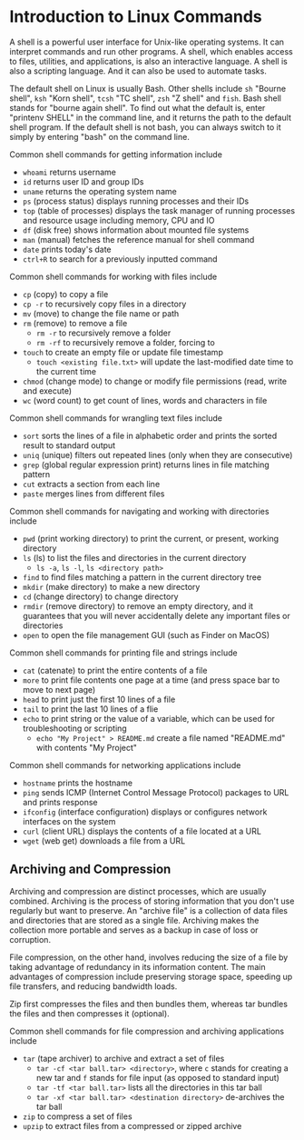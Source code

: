 # Introduction to Linux Commands
A shell is a powerful user interface for Unix-like operating systems. It can interpret commands and run other programs. A shell, which enables access to files, utilities, and applications, is also an interactive language. A shell is also a scripting language. And it can also be used to automate tasks.

The default shell on Linux is usually Bash. Other shells include `sh` "Bourne shell", `ksh` "Korn shell", `tcsh` "TC shell", `zsh` "Z shell" and `fish`. Bash shell stands for "bourne again shell". To find out what the default is, enter "printenv SHELL" in the command line, and it returns the path to the default shell program. If the default shell is not bash, you can always switch to it simply by entering "bash" on the command line.

Common shell commands for getting information include

- `whoami` returns username
- `id` returns user ID and group IDs
- `uname` returns the operating system name
- `ps` (process status) displays running processes and their IDs
- `top` (table of processes) displays the task manager of running processes and resource usage including memory, CPU and IO
- `df` (disk free) shows information about mounted file systems
- `man` (manual) fetches the reference manual for shell command
- `date` prints today's date
- `ctrl+R` to search for a previously inputted command

Common shell commands for working with files include

- `cp` (copy) to copy a file
- 	`cp -r` to recursively copy files in a directory
- `mv` (move) to change the file name or path
- `rm` (remove) to remove a file
	- `rm -r` to recursively remove a folder
	- `rm -rf` to recursively remove a folder, forcing to
- `touch` to create an empty file or update file timestamp
	- `touch <existing file.txt>` will update the last-modified date time to the current time
- `chmod` (change mode) to change or modify file permissions (read, write and execute)
- `wc` (word count) to get count of lines, words and characters in file

Common shell commands for wrangling text files include

- `sort` sorts the lines of a file in alphabetic order and prints the sorted result to standard output
- `uniq` (unique) filters out repeated lines (only when they are consecutive)
- `grep` (global regular expression print) returns lines in file matching pattern
- `cut` extracts a section from each line
- `paste` merges lines from different files


Common shell commands for navigating and working with directories include

- `pwd` (print working directory) to print the current, or present, working directory
- `ls` (ls) to list the files and directories in the current directory
	- `ls -a`, `ls -l`, `ls <directory path>`
- `find` to find files matching a pattern in the current directory tree
- `mkdir` (make directory) to make a new directory
- `cd` (change directory) to change directory
- `rmdir` (remove directory) to remove an empty directory, and it guarantees that you will never accidentally delete any important files or directories
- `open` to open the file management GUI (such as Finder on MacOS)

Common shell commands for printing file and strings include

- `cat` (catenate) to print the entire contents of a file
- `more` to print file contents one page at a time (and press space bar to move to next page)
- `head` to print just the first 10 lines of a file
- `tail` to print the last 10 lines of a flie
- `echo` to print string or the value of a variable, which can be used for troubleshooting or scripting
	- `echo "My Project" > README.md` create a file named "README.md" with contents "My Project"

Common shell commands for networking applications include

- `hostname` prints the hostname
- `ping` sends ICMP (Internet Control Message Protocol) packages to URL and prints response
- `ifconfig` (interface configuration) displays or configures network interfaces on the system
- `curl` (client URL) displays the contents of a file located at a URL
- `wget` (web get) downloads a file from a URL

## Archiving and Compression
Archiving and compression are distinct processes, which are usually combined. Archiving is the process of storing information that you don't use regularly but want to preserve. An "archive file" is a collection of data files and directories that are stored as a single file. Archiving makes the collection more portable and serves as a backup in case of loss or corruption.

File compression, on the other hand, involves reducing the size of a file by taking advantage of redundancy in its information content. The main advantages of compression include preserving storage space, speeding up file transfers, and reducing bandwidth loads.

Zip first compresses the files and then bundles them, whereas tar bundles the files and then compresses it (optional).

Common shell commands for file compression and archiving applications include

- `tar` (tape archiver) to archive and extract a set of files
	- `tar -cf <tar ball.tar> <directory>`, where `c` stands for creating a new tar and `f` stands for file input (as opposed to standard input)
	- `tar -tf <tar ball.tar>` lists all the directories in this tar ball
	- `tar -xf <tar ball.tar> <destination directory>` de-archives the tar ball
- `zip` to compress a set of files
- `upzip` to extract files from a compressed or zipped archive
